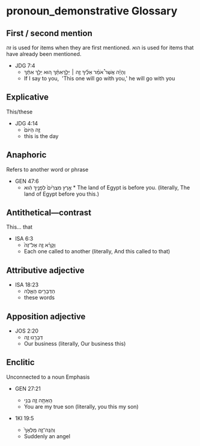 # pronoun_demonstrative Glossary
## First / second mention
זה is used for items when they are first mentioned. 
הוא is used for items that have already been mentioned.
* JDG 7:4
    * וְהָיָ֡ה אֲשֶׁר֩ אֹמַ֨ר אֵלֶ֜יךָ זֶ֣ה ׀ יֵלֵ֣ךְאִתָּ֗ךְ ה֚וּא יֵלֵ֣ךְ אִתָּ֔ךְ 
    * If I say to you,  'This one will go with you,' he will go with you 

## Explicative
This/these
* JDG 4:14
    * זֶ֤ה הַיּוֹם֙ 
    * this is the day 

## Anaphoric
Refers to another word or phrase
* GEN 47:6
    * אֶ֤רֶץ מִצְרַ֙יִם֙ לְפָנֶ֣יךָ הִ֔וא *
     The land of Egypt is before you. (literally, The land of Egypt before you this.)

## Antithetical—contrast
This… that
* ISA 6:3
    * וְקָרָ֨א זֶ֤ה אֶל־זֶה֙ 
    * Each one called to another (literally, And this called to that) 	

## Attributive adjective
* ISA 18:23
    * הַדְּבָרִ֖ים הָאֵ֑לֶּה 
    * these words

## Apposition adjective
* JOS 2:20
    * דְּבָרֵ֣נוּ זֶ֑ה 
    * Our business (literally, Our business this)

## Enclitic
Unconnected to a noun
Emphasis
* GEN 27:21
    * הַֽאַתָּ֥ה זֶ֛ה בְּנִ֥י 
    * You are my true son (literally, you this my son)

* 1KI 19:5
    * וְהִנֵּֽה־זֶ֤ה מַלְאָךְ֙ 
    * Suddenly an angel 
